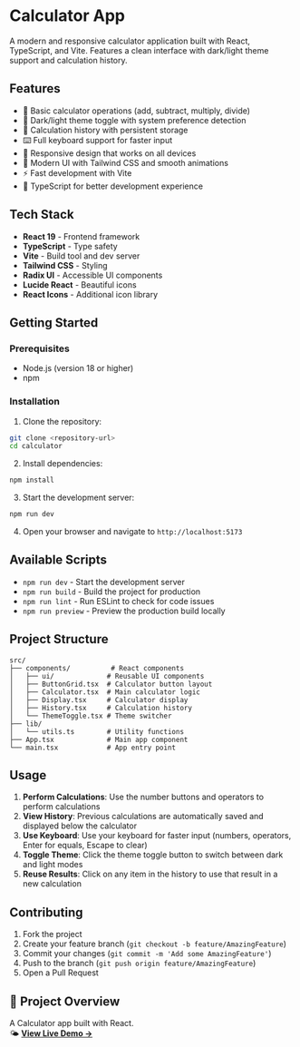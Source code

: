 # Calculator App

A modern and responsive calculator application built with React, TypeScript, and Vite. Features a clean interface with dark/light theme support and calculation history.

## Features

- 🔢 Basic calculator operations (add, subtract, multiply, divide)
- 🌙 Dark/light theme toggle with system preference detection
- 📜 Calculation history with persistent storage
- ⌨️ Full keyboard support for faster input
- 📱 Responsive design that works on all devices
- 🎨 Modern UI with Tailwind CSS and smooth animations
- ⚡ Fast development with Vite
- 🔧 TypeScript for better development experience

## Tech Stack

- **React 19** - Frontend framework
- **TypeScript** - Type safety
- **Vite** - Build tool and dev server
- **Tailwind CSS** - Styling
- **Radix UI** - Accessible UI components
- **Lucide React** - Beautiful icons
- **React Icons** - Additional icon library

## Getting Started

### Prerequisites

- Node.js (version 18 or higher)
- npm

### Installation

1. Clone the repository:

```bash
git clone <repository-url>
cd calculator
```

2. Install dependencies:

```bash
npm install
```

3. Start the development server:

```bash
npm run dev
```

4. Open your browser and navigate to `http://localhost:5173`

## Available Scripts

- `npm run dev` - Start the development server
- `npm run build` - Build the project for production
- `npm run lint` - Run ESLint to check for code issues
- `npm run preview` - Preview the production build locally

## Project Structure

```
src/
├── components/          # React components
│   ├── ui/             # Reusable UI components
│   ├── ButtonGrid.tsx  # Calculator button layout
│   ├── Calculator.tsx  # Main calculator logic
│   ├── Display.tsx     # Calculator display
│   ├── History.tsx     # Calculation history
│   └── ThemeToggle.tsx # Theme switcher
├── lib/
│   └── utils.ts        # Utility functions
├── App.tsx             # Main app component
└── main.tsx            # App entry point
```

## Usage

1. **Perform Calculations**: Use the number buttons and operators to perform calculations
2. **View History**: Previous calculations are automatically saved and displayed below the calculator
3. **Use Keyboard**: Use your keyboard for faster input (numbers, operators, Enter for equals, Escape to clear)
4. **Toggle Theme**: Click the theme toggle button to switch between dark and light modes
5. **Reuse Results**: Click on any item in the history to use that result in a new calculation

## Contributing

1. Fork the project
2. Create your feature branch (`git checkout -b feature/AmazingFeature`)
3. Commit your changes (`git commit -m 'Add some AmazingFeature'`)
4. Push to the branch (`git push origin feature/AmazingFeature`)
5. Open a Pull Request

## 🧠 Project Overview
A Calculator app built with React.  
🌤 **[View Live Demo →](https://calculator-86en.vercel.app/)**
